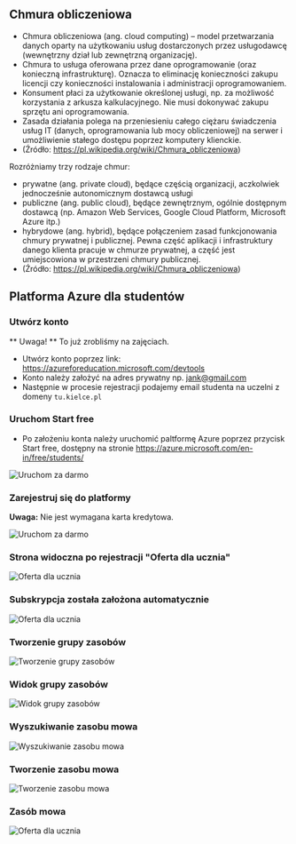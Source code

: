## Chmura obliczeniowa

* Chmura obliczeniowa (ang. cloud computing) – model przetwarzania danych oparty na użytkowaniu usług dostarczonych przez usługodawcę (wewnętrzny dział lub zewnętrzną organizację).
* Chmura to usługa oferowana przez dane oprogramowanie (oraz konieczną infrastrukturę). Oznacza to eliminację konieczności zakupu licencji czy konieczności instalowania i administracji oprogramowaniem.
* Konsument płaci za użytkowanie określonej usługi, np. za możliwość korzystania z arkusza kalkulacyjnego. Nie musi dokonywać zakupu sprzętu ani oprogramowania.
* Zasada działania polega na przeniesieniu całego ciężaru świadczenia usług IT (danych, oprogramowania lub mocy obliczeniowej) na serwer i umożliwienie stałego dostępu poprzez komputery klienckie.
* (Źródło: https://pl.wikipedia.org/wiki/Chmura_obliczeniowa)

Rozróżniamy trzy rodzaje chmur:
* prywatne (ang. private cloud), będące częścią organizacji, aczkolwiek jednocześnie autonomicznym dostawcą usługi
* publiczne (ang. public cloud), będące zewnętrznym, ogólnie dostępnym dostawcą (np. Amazon Web Services, Google Cloud Platform, Microsoft Azure itp.)
* hybrydowe (ang. hybrid), będące połączeniem zasad funkcjonowania chmury prywatnej i publicznej. Pewna część aplikacji i infrastruktury danego klienta pracuje w chmurze prywatnej, a część jest umiejscowiona w przestrzeni chmury publicznej.
* (Źródło: https://pl.wikipedia.org/wiki/Chmura_obliczeniowa)

## Platforma Azure dla studentów

### Utwórz konto
** Uwaga! ** To już zrobliśmy na zajęciach. 
* Utwórz konto poprzez link: https://azureforeducation.microsoft.com/devtools
* Konto należy założyć na adres prywatny np. jank@gmail.com
* Następnie w procesie rejestracji podajemy email studenta na uczelni z domeny ```tu.kielce.pl```

### Uruchom Start free
* Po założeniu konta należy uruchomić paltformę Azure poprzez przycisk Start free, dostępny na stronie https://azure.microsoft.com/en-in/free/students/

![Uruchom za darmo](https://github.com/lukpaw/iui-lectures/blob/main/iui02/img/1_azure_uruchom_za_darmo.jpg "Uruchom za darmo")

### Zarejestruj się do platformy 
**Uwaga:** Nie jest wymagana karta kredytowa.

![Uruchom za darmo](https://github.com/lukpaw/iui-lectures/blob/main/iui02/img/2_azure_rejestracja.jpg "Rejestracja")

### Strona widoczna po rejestracji "Oferta dla ucznia"

![Oferta dla ucznia](https://github.com/lukpaw/iui-lectures/blob/main/iui02/img/3_azure_oferta_dla_ucznia.jpg "Oferta dla ucznia")

### Subskrypcja została założona automatycznie

![Oferta dla ucznia](https://github.com/lukpaw/iui-lectures/blob/main/iui02/img/4_azure_subskrypcje.jpg "Subskrypcja")

### Tworzenie grupy zasobów

![Tworzenie grupy zasobów](https://github.com/lukpaw/iui-lectures/blob/main/iui02/img/5_azure_tworzenie_grupy_zasobów.jpg "Tworzenie grupy zasobów")

### Widok grupy zasobów

![Widok grupy zasobów](https://github.com/lukpaw/iui-lectures/blob/main/iui02/img/6_azure_grupa_zasobow.jpg "Widok grupy zasobów")

### Wyszukiwanie zasobu mowa

![Wyszukiwanie zasobu mowa](https://github.com/lukpaw/iui-lectures/blob/main/iui02/img/7_azure_wyszukiwanie_zasobu_mowa.jpg "Wyszukiwanie zasobu mowa")

### Tworzenie zasobu mowa

![Tworzenie zasobu mowa](https://github.com/lukpaw/iui-lectures/blob/main/iui02/img/8_azure_tworzenie_zasobu_mowa.jpg "Tworzenie zasobu mowa")

### Zasób mowa

![Oferta dla ucznia](https://github.com/lukpaw/iui-lectures/blob/main/iui02/img/9_azure_zasob_mowa.jpg "Zasób mowa")